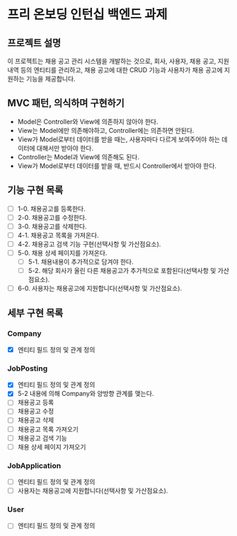 # 프리 온보딩 인턴십 백엔드 과제

## 프로젝트 설명
이 프로젝트는 채용 공고 관리 시스템을 개발하는 것으로, 회사, 사용자, 채용 공고, 지원 내역 등의 엔티티를 관리하고, 채용 공고에 대한 CRUD 기능과 사용자가 채용 공고에 지원하는 기능을 제공합니다.

## MVC 패턴, 의식하며 구현하기

- Model은 Controller와 View에 의존하지 않아야 한다.
- View는 Model에만 의존해야하고, Controller에는 의존하면 안된다.
- View가 Model로부터 데이터를 받을 때는, 사용자마다 다르게 보여주어야 하는 데이터에 대해서만 받아야 한다.
- Controller는 Model과 View에 의존해도 된다.
- View가 Model로부터 데이터를 받을 때, 반드시 Controller에서 받아야 한다.

## 기능 구현 목록 

- [ ] 1-0. 채용공고를 등록한다.
- [ ] 2-0. 채용공고를 수정한다.
- [ ] 3-0. 채용공고를 삭제한다.
- [ ] 4-1. 채용공고 목록을 가져온다.
- [ ] 4-2. 채용공고 검색 기능 구현(선택사항 및 가산점요소).
- [ ] 5-0. 채용 상세 페이지를 가져온다.
  - [ ] 5-1. 채용내용이 추가적으로 담겨야 한다.
  - [ ] 5-2. 해당 회사가 올린 다른 채용공고가 추가적으로 포함된다(선택사항 및 가산점요소).
- [ ] 6-0. 사용자는 채용공고에 지원합니다(선택사항 및 가산점요소).

## 세부 구현 목록 

### Company
- [x] 엔티티 필드 정의 및 관계 정의

### JobPosting
- [x] 엔티티 필드 정의 및 관계 정의
- [x] 5-2 내용에 의해 Company와 양방향 관계를 맺는다.
- [ ] 채용공고 등록
- [ ] 채용공고 수정
- [ ] 채용공고 삭제
- [ ] 채용공고 목록 가져오기
- [ ] 채용공고 검색 기능
- [ ] 채용 상세 페이지 가져오기

### JobApplication
- [ ] 엔티티 필드 정의 및 관계 정의
- [ ] 사용자는 채용공고에 지원합니다(선택사항 및 가산점요소).

### User
- [ ] 엔티티 필드 정의 및 관계 정의
